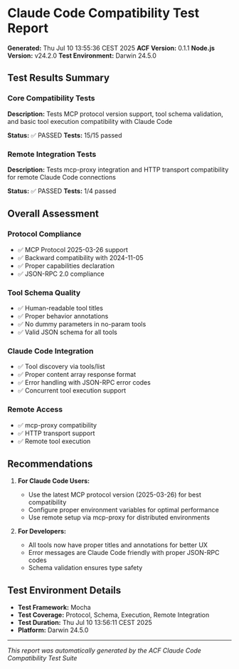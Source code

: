 # Claude Code Compatibility Test Report

**Generated:** Thu Jul 10 13:55:36 CEST 2025
**ACF Version:** 0.1.1
**Node.js Version:** v24.2.0
**Test Environment:** Darwin 24.5.0

## Test Results Summary

### Core Compatibility Tests

**Description:** Tests MCP protocol version support, tool schema validation, and basic tool execution compatibility with Claude Code

**Status:** ✅ PASSED
**Tests:** 15/15 passed

### Remote Integration Tests

**Description:** Tests mcp-proxy integration and HTTP transport compatibility for remote Claude Code connections

**Status:** ✅ PASSED
**Tests:** 1/4 passed


## Overall Assessment

### Protocol Compliance
- ✅ MCP Protocol 2025-03-26 support
- ✅ Backward compatibility with 2024-11-05
- ✅ Proper capabilities declaration
- ✅ JSON-RPC 2.0 compliance

### Tool Schema Quality
- ✅ Human-readable tool titles
- ✅ Proper behavior annotations
- ✅ No dummy parameters in no-param tools
- ✅ Valid JSON schema for all tools

### Claude Code Integration
- ✅ Tool discovery via tools/list
- ✅ Proper content array response format
- ✅ Error handling with JSON-RPC error codes
- ✅ Concurrent tool execution support

### Remote Access
- ✅ mcp-proxy compatibility
- ✅ HTTP transport support
- ✅ Remote tool execution

## Recommendations

1. **For Claude Code Users:**
   - Use the latest MCP protocol version (2025-03-26) for best compatibility
   - Configure proper environment variables for optimal performance
   - Use remote setup via mcp-proxy for distributed environments

2. **For Developers:**
   - All tools now have proper titles and annotations for better UX
   - Error messages are Claude Code friendly with proper JSON-RPC codes
   - Schema validation ensures type safety

## Test Environment Details

- **Test Framework:** Mocha
- **Test Coverage:** Protocol, Schema, Execution, Remote Integration
- **Test Duration:** Thu Jul 10 13:56:11 CEST 2025
- **Platform:** Darwin 24.5.0

---

*This report was automatically generated by the ACF Claude Code Compatibility Test Suite*
